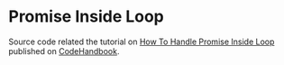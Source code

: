 # Promise Inside Loop
Source code related the tutorial on [How To Handle Promise Inside Loop](https://codehandbook.org/promise-inside-loop/) published on [CodeHandbook](https://codehandbook.org).

